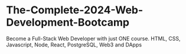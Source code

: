 # The-Complete-2024-Web-Development-Bootcamp
Become a Full-Stack Web Developer with just ONE course. HTML, CSS, Javascript, Node, React, PostgreSQL, Web3 and DApps
